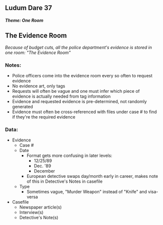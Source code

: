## Ludum Dare 37
##### Theme: One Room
## The Evidence Room
*Because of budget cuts, all the police department's evidence is stored in one room: "The Evidence Room"*

### Notes:
* Police officers come into the evidence room every so often to request evidence
* No evidence art, only tags
* Requests will often be vague and one must infer which piece of evidence is actually needed from tag information
* Evidence and requested evidence is pre-determined, not randomly generated
* Evidence must often be cross-referenced with files under case # to find if they're the required evidence


### Data:
* Evidence
  * Case #
  * Date
    * Format gets more confusing in later levels:
      * 12/25/89
      * Dec. '89
      * December
    * European detective swaps day/month early in career, makes note of this in Detective's Notes in casefile
  * Type
    * Sometimes vague, "Murder Weapon" instead of "Knife" and visa-versa
* Casefile
  * Newspaper article(s)
  * Interview(s)
  * Detective's Note(s)

